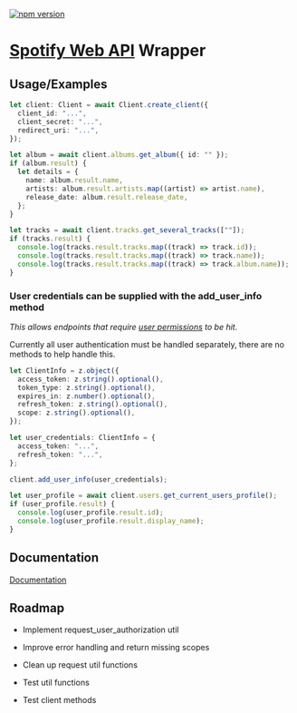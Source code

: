 [![npm version](https://badge.fury.io/js/spotify-wrapper-ts.svg)](https://badge.fury.io/js/spotify-wrapper-ts)

# [Spotify Web API](https://developer.spotify.com/documentation/web-api) Wrapper

## Usage/Examples

```typescript
let client: Client = await Client.create_client({
  client_id: "...",
  client_secret: "...",
  redirect_uri: "...",
});

let album = await client.albums.get_album({ id: "" });
if (album.result) {
  let details = {
    name: album.result.name,
    artists: album.result.artists.map((artist) => artist.name),
    release_date: album.result.release_date,
  };
}

let tracks = await client.tracks.get_several_tracks([""]);
if (tracks.result) {
  console.log(tracks.result.tracks.map((track) => track.id));
  console.log(tracks.result.tracks.map((track) => track.name));
  console.log(tracks.result.tracks.map((track) => track.album.name));
}
```

### User credentials can be supplied with the add_user_info method

_This allows endpoints that require [user permissions](https://developer.spotify.com/documentation/web-api/concepts/scopes) to be hit._

Currently all user authentication must be handled separately, there are no methods to help handle this.

```typescript
let ClientInfo = z.object({
  access_token: z.string().optional(),
  token_type: z.string().optional(),
  expires_in: z.number().optional(),
  refresh_token: z.string().optional(),
  scope: z.string().optional(),
});

let user_credentials: ClientInfo = {
  access_token: "...",
  refresh_token: "...",
};

client.add_user_info(user_credentials);

let user_profile = await client.users.get_current_users_profile();
if (user_profile.result) {
  console.log(user_profile.result.id);
  console.log(user_profile.result.display_name);
}
```

## Documentation

[Documentation](./docs/modules.md)

## Roadmap

- Implement request_user_authorization util

- Improve error handling and return missing scopes

- Clean up request util functions

- Test util functions

- Test client methods
